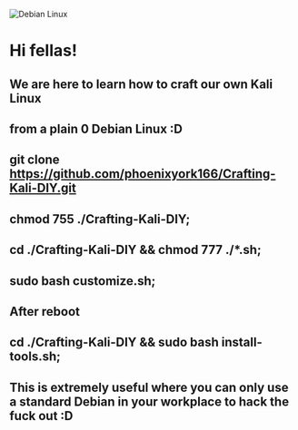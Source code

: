 ![Debian Linux](https://i.ytimg.com/vi/Y4umB6KqB4g/maxresdefault.jpg)
##
# Hi fellas!
## We are here to learn how to craft our own Kali Linux 
## from a plain 0 Debian Linux :D
##
## git clone https://github.com/phoenixyork166/Crafting-Kali-DIY.git
##
## chmod 755 ./Crafting-Kali-DIY;
## cd ./Crafting-Kali-DIY && chmod 777 ./*.sh;
## sudo bash customize.sh;
## 
## After reboot
## cd ./Crafting-Kali-DIY && sudo bash install-tools.sh;
##
## This is extremely useful where you can only use a standard Debian in your workplace to hack the fuck out :D
